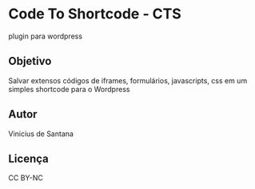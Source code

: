 # Code To Shortcode - CTS
plugin para wordpress

## Objetivo
Salvar extensos códigos de iframes, formulários, javascripts, css em um simples shortcode para o Wordpress

## Autor
Vinicius de Santana

## Licença
CC BY-NC